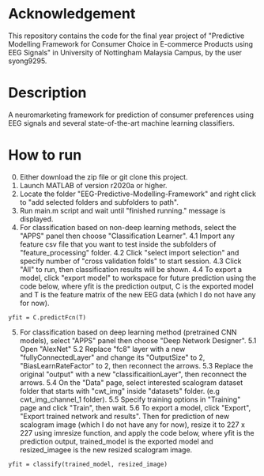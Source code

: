 # Acknowledgement
This repository contains the code for the final year project of "Predictive Modelling Framework for Consumer Choice in E-commerce Products using EEG Signals" in University of Nottingham Malaysia Campus, by the user syong9295.

# Description
A neuromarketing framework for prediction of consumer preferences using EEG signals and several state-of-the-art machine learning classifiers.

# How to run
0. Either download the zip file or git clone this project.
1. Launch MATLAB of version r2020a or higher.
2. Locate the folder "EEG-Predictive-Modelling-Framework" and right click to "add selected folders and subfolders to path".
3. Run main.m script and wait until "finished running." message is displayed.
4. For classification based on non-deep learning methods, select the "APPS" panel then choose "Classification Learner".
  4.1 Import any feature csv file that you want to test inside the subfolders of "feature_processing" folder.
  4.2 Click "select import selection" and specify number of "cross validation folds" to start session.
  4.3 Click "All" to run, then classification results will be shown.
  4.4 To export a model, click "export model" to workspace for future prediction using the code below, where yfit is the prediction output, C is the exported model and T is the         feature matrix of the new EEG data (which I do not have any for now).
  ```
  yfit = C.predictFcn(T)
  ```
5. For classification based on deep learning method (pretrained CNN models), select "APPS" panel then choose "Deep Network Designer".
  5.1 Open "AlexNet"
  5.2 Replace "fc8" layer with a new "fullyConnectedLayer" and change its "OutputSize" to 2, "BiasLearnRateFactor" to 2, then reconnect the arrows.
  5.3 Replace the original "output" with a new "classificaitionLayer", then reconnect the arrows.
  5.4 On the "Data" page, select interested scalogram dataset folder that starts with "cwt_img" inside "datasets" folder. (e.g cwt_img_channel_1 folder).
  5.5 Specify training options in "Training" page and click "Train", then wait.
  5.6 To export a model, click "Export", "Export trained network and results". Then for prediction of new scalogram image (which I do not have any for now), resize it to 227 x 227 using imresize function, and apply the code below, where yfit is the prediction output, trained_model is the exported model and resized_imagee is the new resized scalogram image.
  ```
  yfit = classify(trained_model, resized_image)
  ```
